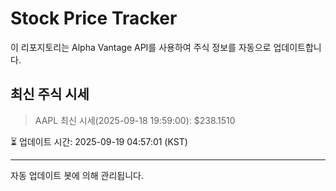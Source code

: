 
# Stock Price Tracker

이 리포지토리는 Alpha Vantage API를 사용하여 주식 정보를 자동으로 업데이트합니다.

## 최신 주식 시세
> AAPL 최신 시세(2025-09-18 19:59:00): $238.1510

⏳ 업데이트 시간: 2025-09-19 04:57:01 (KST)

---
자동 업데이트 봇에 의해 관리됩니다.
